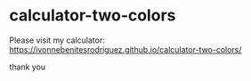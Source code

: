 # calculator-two-colors

Please visit my calculator:  https://ivonnebenitesrodriguez.github.io/calculator-two-colors/

thank you 
